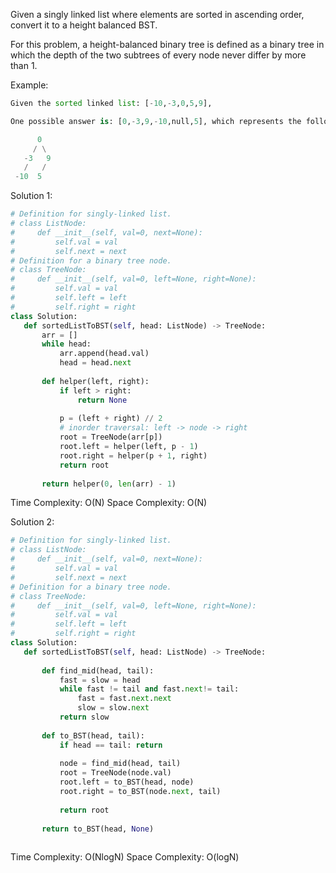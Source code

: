 Given a singly linked list where elements are sorted in ascending order, convert it to a height balanced BST.

For this problem, a height-balanced binary tree is defined as a binary tree in which the depth of the two subtrees of every node never differ by more than 1.

Example:
```Python
Given the sorted linked list: [-10,-3,0,5,9],

One possible answer is: [0,-3,9,-10,null,5], which represents the following height balanced BST:

      0
     / \
   -3   9
   /   /
 -10  5
 ```
 
 Solution 1: 
 ```Python
 # Definition for singly-linked list.
# class ListNode:
#     def __init__(self, val=0, next=None):
#         self.val = val
#         self.next = next
# Definition for a binary tree node.
# class TreeNode:
#     def __init__(self, val=0, left=None, right=None):
#         self.val = val
#         self.left = left
#         self.right = right
class Solution:
    def sortedListToBST(self, head: ListNode) -> TreeNode:
        arr = []
        while head:
            arr.append(head.val)
            head = head.next
            
        def helper(left, right):
            if left > right:
                return None
            
            p = (left + right) // 2
            # inorder traversal: left -> node -> right
            root = TreeNode(arr[p])
            root.left = helper(left, p - 1)
            root.right = helper(p + 1, right)
            return root
        
        return helper(0, len(arr) - 1)
 ```
 Time Complexity: O(N)
Space Complexity: O(N)
 
 Solution 2:
 ```Python
 # Definition for singly-linked list.
# class ListNode:
#     def __init__(self, val=0, next=None):
#         self.val = val
#         self.next = next
# Definition for a binary tree node.
# class TreeNode:
#     def __init__(self, val=0, left=None, right=None):
#         self.val = val
#         self.left = left
#         self.right = right
class Solution:
    def sortedListToBST(self, head: ListNode) -> TreeNode:
        
        def find_mid(head, tail):
            fast = slow = head
            while fast != tail and fast.next!= tail:
                fast = fast.next.next
                slow = slow.next
            return slow
        
        def to_BST(head, tail):
            if head == tail: return 
            
            node = find_mid(head, tail)
            root = TreeNode(node.val)
            root.left = to_BST(head, node) 
            root.right = to_BST(node.next, tail)
            
            return root
        
        return to_BST(head, None)
            
 ```
Time Complexity: O(NlogN)
Space Complexity: O(logN)
